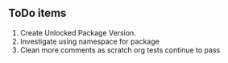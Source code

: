 ## ToDo items

1. Create Unlocked Package Version.
2. Investigate using namespace for package
3. Clean more comments as scratch org tests continue to pass
